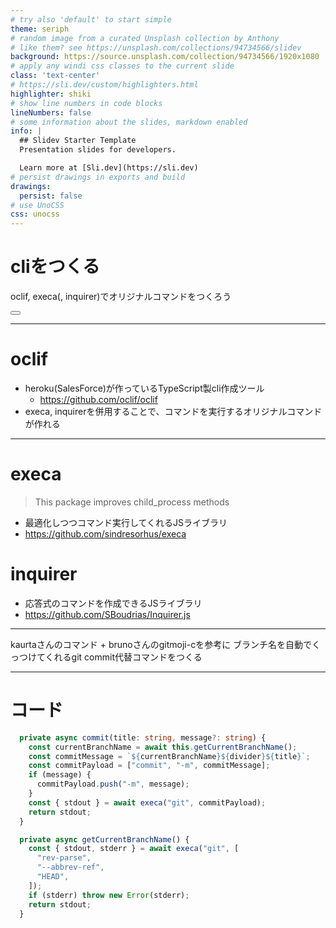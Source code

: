 ```yaml
---
# try also 'default' to start simple
theme: seriph
# random image from a curated Unsplash collection by Anthony
# like them? see https://unsplash.com/collections/94734566/slidev
background: https://source.unsplash.com/collection/94734566/1920x1080
# apply any windi css classes to the current slide
class: 'text-center'
# https://sli.dev/custom/highlighters.html
highlighter: shiki
# show line numbers in code blocks
lineNumbers: false
# some information about the slides, markdown enabled
info: |
  ## Slidev Starter Template
  Presentation slides for developers.

  Learn more at [Sli.dev](https://sli.dev)
# persist drawings in exports and build
drawings:
  persist: false
# use UnoCSS
css: unocss
---
```


# cliをつくる

oclif, execa(, inquirer)でオリジナルコマンドをつくろう

<div class="pt-12">
  <span @click="$slidev.nav.next" class="px-2 py-1 rounded cursor-pointer" hover="bg-white bg-opacity-10">
    <carbon:arrow-right class="inline"/>
  </span>
</div>

<div class="abs-br m-6 flex gap-2">
  <button @click="$slidev.nav.openInEditor()" title="Open in Editor" class="text-xl icon-btn opacity-50 !border-none !hover:text-white">
    <carbon:edit />
  </button>
  <a href="https://github.com/slidevjs/slidev" target="_blank" alt="GitHub"
    class="text-xl icon-btn opacity-50 !border-none !hover:text-white">
    <carbon-logo-github />
  </a>
</div>

---

<!--
The last comment block of each slide will be treated as slide notes. It will be visible and editable in Presenter Mode along with the slide. [Read more in the docs](https://sli.dev/guide/syntax.html#notes)
-->

# oclif

* heroku(SalesForce)が作っているTypeScript製cli作成ツール
  * https://github.com/oclif/oclif
* execa, inquirerを併用することで、コマンドを実行するオリジナルコマンドが作れる

---

# execa

> This package improves child_process methods

* 最適化しつつコマンド実行してくれるJSライブラリ
* https://github.com/sindresorhus/execa

# inquirer
* 応答式のコマンドを作成できるJSライブラリ
* https://github.com/SBoudrias/Inquirer.js

--- 

kaurtaさんのコマンド + brunoさんのgitmoji-cを参考に
ブランチ名を自動でくっつけてくれるgit commit代替コマンドをつくる

---

# コード


```ts {all|2-4|8}
  private async commit(title: string, message?: string) {
    const currentBranchName = await this.getCurrentBranchName();
    const commitMessage = `${currentBranchName}${divider}${title}`;
    const commitPayload = ["commit", "-m", commitMessage];
    if (message) {
      commitPayload.push("-m", message);
    }
    const { stdout } = await execa("git", commitPayload);
    return stdout;
  }

  private async getCurrentBranchName() {
    const { stdout, stderr } = await execa("git", [
      "rev-parse",
      "--abbrev-ref",
      "HEAD",
    ]);
    if (stderr) throw new Error(stderr);
    return stdout;
  }

```

<style>
.footnotes-sep {
  @apply mt-20 opacity-10;
}
.footnotes {
  @apply text-sm opacity-75;
}
.footnote-backref {
  display: none;
}
</style>

